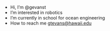 - Hi, I’m @gevanst
- I’m interested in robotics
- I’m currently in school for ocean engineering
- How to reach me gtevans@hawaii.edu

<!---
gevanst/gevanst is a ✨ special ✨ repository because its `README.md` (this file) appears on your GitHub profile.
You can click the Preview link to take a look at your changes.
--->
